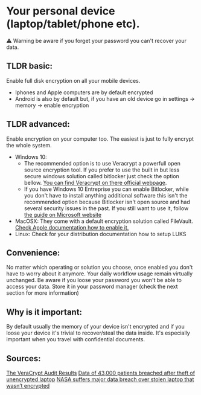 # Your personal device (laptop/tablet/phone etc).

:warning: Warning be aware if you forget your password you can't recover your data.

## TLDR basic:

Enable full disk encryption on all your mobile devices.

* Iphones and Apple computers are by default encrypted
* Android is also by default but, if you have an old device go in settings -> memory -> enable encryption

## TLDR advanced:

Enable encryption on your computer too. The easiest is just to fully encrypt the whole system.

* Windows 10:
  * The recommended option is to use Veracrypt a powerfull open source encryption tool. If you prefer to use the built in but less secure windows solution called bitlocker just check the option bellow. [You can find Veracrypt on there official webpage](https://www.veracrypt.fr/en/Home.html).
  * If you have Windows 10 Entreprise you can enable Bitlocker, while you don't have to install anything additional software this isn't the recommended option because Bitlocker isn't open source and had several security issues in the past. If you still want to use it, follow [the guide on Microsoft website](https://docs.microsoft.com/en-us/windows/security/information-protection/bitlocker/bitlocker-device-encryption-overview-windows-10)
* MacOSX: They come with a default encryption solution called FileVault. [Check Apple documentation how to enable it.](https://support.apple.com/en-us/HT204837)
* Linux: Check for your distribution documentation how to setup LUKS

## Convenience:

No matter which operating or solution you choose, once enabled you don't have to worry about it anymore. Your daily workflow usage remain virtually unchanged. Be aware if you loose your password you won't be able to access your data. Store it in your password manager (check the next section for more information)


## Why is it important:

By default usually the memory of your device isn't encrypted and if you loose your device it's trivial to recover/steal the data inside. It's especially important when you travel with confidential documents.

## Sources:
[The VeraCrypt Audit Results](https://ostif.org/the-veracrypt-audit-results/)
[Data of 43,000 patients breached after theft of unencrypted laptop](https://www.healthcareitnews.com/news/data-43000-patients-breached-after-theft-unencrypted-laptop)
[NASA suffers major data breach over stolen laptop that wasn’t encrypted](https://nakedsecurity.sophos.com/2012/11/15/nasa-data-breach-stolen-laptop/)
